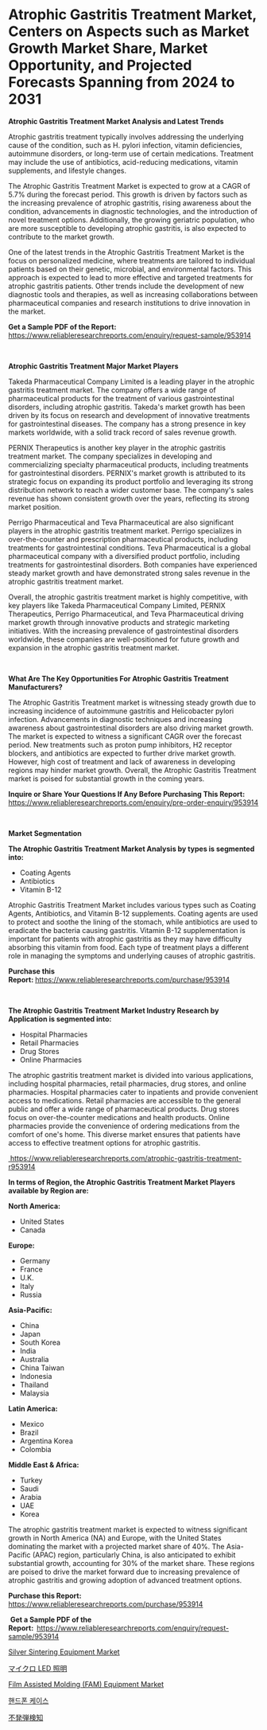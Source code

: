 <p><h1>Atrophic Gastritis Treatment Market, Centers on Aspects such as Market Growth Market Share, Market Opportunity, and Projected Forecasts Spanning from 2024 to 2031</h1></p><p><strong>Atrophic Gastritis Treatment Market Analysis and Latest Trends</strong></p>
<p><p>Atrophic gastritis treatment typically involves addressing the underlying cause of the condition, such as H. pylori infection, vitamin deficiencies, autoimmune disorders, or long-term use of certain medications. Treatment may include the use of antibiotics, acid-reducing medications, vitamin supplements, and lifestyle changes.</p><p>The Atrophic Gastritis Treatment Market is expected to grow at a CAGR of 5.7% during the forecast period. This growth is driven by factors such as the increasing prevalence of atrophic gastritis, rising awareness about the condition, advancements in diagnostic technologies, and the introduction of novel treatment options. Additionally, the growing geriatric population, who are more susceptible to developing atrophic gastritis, is also expected to contribute to the market growth.</p><p>One of the latest trends in the Atrophic Gastritis Treatment Market is the focus on personalized medicine, where treatments are tailored to individual patients based on their genetic, microbial, and environmental factors. This approach is expected to lead to more effective and targeted treatments for atrophic gastritis patients. Other trends include the development of new diagnostic tools and therapies, as well as increasing collaborations between pharmaceutical companies and research institutions to drive innovation in the market.</p></p>
<p><strong>Get a Sample PDF of the Report:&nbsp;</strong> <a href="https://www.reliableresearchreports.com/enquiry/request-sample/953914">https://www.reliableresearchreports.com/enquiry/request-sample/953914</a></p>
<p>&nbsp;</p>
<p><strong>Atrophic Gastritis Treatment Major Market Players</strong></p>
<p><p>Takeda Pharmaceutical Company Limited is a leading player in the atrophic gastritis treatment market. The company offers a wide range of pharmaceutical products for the treatment of various gastrointestinal disorders, including atrophic gastritis. Takeda's market growth has been driven by its focus on research and development of innovative treatments for gastrointestinal diseases. The company has a strong presence in key markets worldwide, with a solid track record of sales revenue growth.</p><p>PERNIX Therapeutics is another key player in the atrophic gastritis treatment market. The company specializes in developing and commercializing specialty pharmaceutical products, including treatments for gastrointestinal disorders. PERNIX's market growth is attributed to its strategic focus on expanding its product portfolio and leveraging its strong distribution network to reach a wider customer base. The company's sales revenue has shown consistent growth over the years, reflecting its strong market position.</p><p>Perrigo Pharmaceutical and Teva Pharmaceutical are also significant players in the atrophic gastritis treatment market. Perrigo specializes in over-the-counter and prescription pharmaceutical products, including treatments for gastrointestinal conditions. Teva Pharmaceutical is a global pharmaceutical company with a diversified product portfolio, including treatments for gastrointestinal disorders. Both companies have experienced steady market growth and have demonstrated strong sales revenue in the atrophic gastritis treatment market.</p><p>Overall, the atrophic gastritis treatment market is highly competitive, with key players like Takeda Pharmaceutical Company Limited, PERNIX Therapeutics, Perrigo Pharmaceutical, and Teva Pharmaceutical driving market growth through innovative products and strategic marketing initiatives. With the increasing prevalence of gastrointestinal disorders worldwide, these companies are well-positioned for future growth and expansion in the atrophic gastritis treatment market.</p></p>
<p>&nbsp;</p>
<p><strong>What Are The Key Opportunities For Atrophic Gastritis Treatment Manufacturers?</strong></p>
<p><p>The Atrophic Gastritis Treatment market is witnessing steady growth due to increasing incidence of autoimmune gastritis and Helicobacter pylori infection. Advancements in diagnostic techniques and increasing awareness about gastrointestinal disorders are also driving market growth. The market is expected to witness a significant CAGR over the forecast period. New treatments such as proton pump inhibitors, H2 receptor blockers, and antibiotics are expected to further drive market growth. However, high cost of treatment and lack of awareness in developing regions may hinder market growth. Overall, the Atrophic Gastritis Treatment market is poised for substantial growth in the coming years.</p></p>
<p><strong>Inquire or Share Your Questions If Any Before Purchasing This Report:</strong> <a href="https://www.reliableresearchreports.com/enquiry/pre-order-enquiry/953914">https://www.reliableresearchreports.com/enquiry/pre-order-enquiry/953914</a></p>
<p>&nbsp;</p>
<p><strong>Market Segmentation</strong></p>
<p><strong>The Atrophic Gastritis Treatment Market Analysis by types is segmented into:</strong></p>
<p><ul><li>Coating Agents</li><li>Antibiotics</li><li>Vitamin B-12</li></ul></p>
<p><p>Atrophic Gastritis Treatment Market includes various types such as Coating Agents, Antibiotics, and Vitamin B-12 supplements. Coating agents are used to protect and soothe the lining of the stomach, while antibiotics are used to eradicate the bacteria causing gastritis. Vitamin B-12 supplementation is important for patients with atrophic gastritis as they may have difficulty absorbing this vitamin from food. Each type of treatment plays a different role in managing the symptoms and underlying causes of atrophic gastritis.</p></p>
<p><strong>Purchase this Report:&nbsp;</strong><a href="https://www.reliableresearchreports.com/purchase/953914">https://www.reliableresearchreports.com/purchase/953914</a></p>
<p>&nbsp;</p>
<p><strong>The Atrophic Gastritis Treatment Market Industry Research by Application is segmented into:</strong></p>
<p><ul><li>Hospital Pharmacies</li><li>Retail Pharmacies</li><li>Drug Stores</li><li>Online Pharmacies</li></ul></p>
<p><p>The atrophic gastritis treatment market is divided into various applications, including hospital pharmacies, retail pharmacies, drug stores, and online pharmacies. Hospital pharmacies cater to inpatients and provide convenient access to medications. Retail pharmacies are accessible to the general public and offer a wide range of pharmaceutical products. Drug stores focus on over-the-counter medications and health products. Online pharmacies provide the convenience of ordering medications from the comfort of one's home. This diverse market ensures that patients have access to effective treatment options for atrophic gastritis.</p></p>
<p><a href="https://www.reliableresearchreports.com/atrophic-gastritis-treatment-r953914">&nbsp;https://www.reliableresearchreports.com/atrophic-gastritis-treatment-r953914</a></p>
<p><strong>In terms of Region, the Atrophic Gastritis Treatment Market Players available by Region are:</strong></p>
<p>
    <p> <strong> North America: </strong>
        <ul>
            <li>United States</li>
            <li>Canada</li>
        </ul>
        </p> 
    <p> <strong> Europe: </strong>
        <ul>
            <li>Germany</li>
            <li>France</li>
            <li>U.K.</li>
            <li>Italy</li>
            <li>Russia</li>
        </ul>
        </p> 
    <p> <strong> Asia-Pacific: </strong>
        <ul>
            <li>China</li>
            <li>Japan</li>
            <li>South Korea</li>
            <li>India</li>
            <li>Australia</li>
            <li>China Taiwan</li>
            <li>Indonesia</li>
            <li>Thailand</li>
            <li>Malaysia</li>
        </ul>
        </p> 
    <p> <strong> Latin America: </strong>
        <ul>
            <li>Mexico</li>
            <li>Brazil</li>
            <li>Argentina Korea</li>
            <li>Colombia</li>
        </ul>
        </p> 
    <p> <strong> Middle East & Africa: </strong>
        <ul>
            <li>Turkey</li>
            <li>Saudi</li>
            <li>Arabia</li>
            <li>UAE</li>
            <li>Korea</li>
        </ul>
    </p>
    </p>
<p><p>The atrophic gastritis treatment market is expected to witness significant growth in North America (NA) and Europe, with the United States dominating the market with a projected market share of 40%. The Asia-Pacific (APAC) region, particularly China, is also anticipated to exhibit substantial growth, accounting for 30% of the market share. These regions are poised to drive the market forward due to increasing prevalence of atrophic gastritis and growing adoption of advanced treatment options.</p></p>
<p><strong>Purchase this Report: </strong><a href="https://www.reliableresearchreports.com/purchase/953914">https://www.reliableresearchreports.com/purchase/953914</a></p>
<p>&nbsp;<strong>Get a Sample PDF of the Report:&nbsp;&nbsp;</strong><a href="https://www.reliableresearchreports.com/enquiry/request-sample/953914">https://www.reliableresearchreports.com/enquiry/request-sample/953914</a></p>
<p><strong></strong></p>
<p><p><a href="https://www.linkedin.com/pulse/silver-sintering-equipment-market-competitive-analysis-trends-pyeyf">Silver Sintering Equipment Market</a></p><p><a href="https://medium.com/@rocklobster885/%E3%83%9E%E3%82%A4%E3%82%AF%E3%83%ADled%E7%85%A7%E6%98%8E%E5%B8%82%E5%A0%B4%E3%81%AE%E6%B4%9E%E5%AF%9F-%E5%B8%82%E5%A0%B4%E5%8B%95%E5%90%91-%E6%88%90%E9%95%B7-2024%E5%B9%B4%E3%81%8B%E3%82%892031%E5%B9%B4%E3%81%BE%E3%81%A7%E3%81%AE%E4%BA%88%E6%B8%AC-b7d82d7ca3c7">マイクロ LED 照明</a></p><p><a href="https://www.linkedin.com/pulse/film-assisted-molding-fam-equipment-market-comprehensive-assessment-aztlf">Film Assisted Molding (FAM) Equipment Market</a></p><p><a href="https://medium.com/@edaunhshhs/%EC%8A%A4%EB%A7%88%ED%8A%B8%ED%8F%B0-%EC%BC%80%EC%9D%B4%EC%8A%A4-%EC%8B%9C%EC%9E%A5-2031%EB%85%84%EA%B9%8C%EC%A7%80%EC%9D%98-%EB%8F%99%ED%96%A5-%EC%98%88%EC%B8%A1-%EB%B0%8F-%EA%B2%BD%EC%9F%81-%EB%B6%84%EC%84%9D-9b01253ab5e2">핸드폰 케이스</a></p><p><a href="https://medium.com/@kaitlensen45645/%E6%9C%AA%E7%88%86%E7%99%BA%E6%80%A7%E7%89%A9%E4%BD%93%E6%8E%A2%E7%9F%A5%E5%B8%82%E5%A0%B4%E3%81%AE%E8%A6%8F%E6%A8%A1-%E5%B8%82%E5%A0%B4%E8%A6%8B%E9%80%9A%E3%81%97%E3%81%A8%E5%B8%82%E5%A0%B4%E4%BA%88%E6%B8%AC-2024%E5%B9%B4%E3%81%8B%E3%82%892031%E5%B9%B4%E3%81%BE%E3%81%A7-47ec46a626cb">不発弾検知</a></p></p>